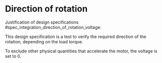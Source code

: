 # Direction of rotation

Justification of design specifications #spec_integration_direction_of_rotation_voltage:

This design specification is a test to verify the required direction of the rotation, depending on the load torque.

To exclude other physical quantities that accelerate the motor, the voltage is set to 0.